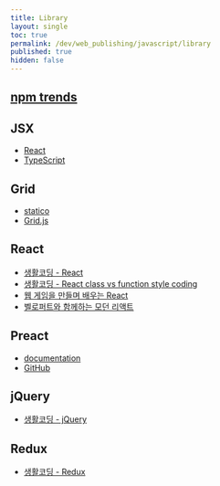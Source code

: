 ```yaml
---
title: Library
layout: single
toc: true
permalink: /dev/web_publishing/javascript/library
published: true
hidden: false
---
```


<head>
  <base target="_blank">
</head>



## [npm trends](https://npmtrends.com/)



## JSX

- [React](https://react.dev/learn/writing-markup-with-jsx)
- [TypeScript](https://www.typescriptlang.org/docs/handbook/jsx.html)



## Grid

- [statico](https://jsgrids.statico.io/)
- [Grid.js](https://gridjs.io/)



## React

- [생활코딩 - React](https://inf.run/kBb9)
- [생활코딩 - React class vs function style coding](https://inf.run/fYXr)
- [웹 게임을 만들며 배우는 React](https://inf.run/C6m8)
- [벨로퍼트와 함께하는 모던 리액트](https://react.vlpt.us/)



## Preact

- [documentation](https://preactjs.com/guide/v10/getting-started)
- [GitHub](https://github.com/preactjs/preact)



## jQuery

- [생활코딩 - jQuery](https://inf.run/D27z)



## Redux

- [생활코딩 - Redux](https://inf.run/hQ76)
